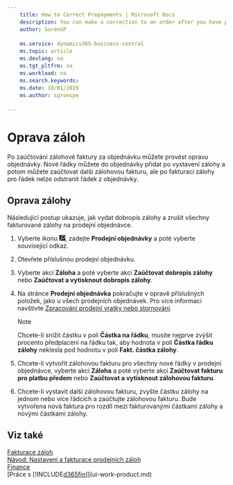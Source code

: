 ```yaml
---
    title: How to Correct Prepayments | Microsoft Docs
    description: You can make a correction to an order after you have posted a prepayment invoice for the order. You can add new lines to an order after issuing a prepayment, and then you can post another prepayment invoice, but you cannot delete a line from an order after a prepayment has been invoiced for the line.
    author: SorenGP

    ms.service: dynamics365-business-central
    ms.topic: article
    ms.devlang: na
    ms.tgt_pltfrm: na
    ms.workload: na
    ms.search.keywords:
    ms.date: 10/01/2019
    ms.author: sgroespe

---
```

# Oprava záloh
Po zaúčtování zálohové faktury za objednávku můžete provést opravu objednávky. Nové řádky můžete do objednávky přidat po vystavení zálohy a potom můžete zaúčtovat další zálohovou fakturu, ale po fakturaci zálohy pro řádek nelze odstranit řádek z objednávky.

## Oprava zálohy
Následující postup ukazuje, jak vydat dobropis zálohy a zrušit všechny fakturované zálohy na prodejní objednávce.
1. Vyberte ikonu ![Žárovky, která otevře funkci Řekněte mi](media/ui-search/search_small.png "Řekněte mi, co chcete dělat"), zadejte **Prodejní objednávky** a poté vyberte související odkaz.
2. Otevřete příslušnou prodejní objednávku.
3. Vyberte akci **Záloha** a poté vyberte akci **Zaúčtovat dobropis zálohy** nebo **Zaúčtovat a vytisknout  dobropis  zálohy**.
4. Na stránce **Prodejní objednávka** pokračujte v opravě příslušných položek, jako u všech prodejních objednávek. Pro více informací navštivte [Zpracování prodejní vratky nebo stornování](sales-how-process-sales-returns-cancellations.md).

   > [!NOTE]
   > Chcete-li snížit částku v poli **Částka na řádku**, musíte nejprve zvýšit procento předplacení na řádku tak, aby hodnota v poli **Částka  řádku zálohy** neklesla pod hodnotu v poli **Fakt.  částka  zálohy**.

5. Chcete-li vytvořit zálohovou fakturu pro všechny nové řádky v prodejní objednávce, vyberte akci **Záloha** a poté vyberte akci **Zaúčtovat fakturu pro platbu předem** nebo **Zaúčtovat a vytisknout zálohovou  fakturu**.
6. Chcete-li vystavit další zálohovou fakturu, zvyšte částku zálohy na jednom nebo více řádcích a zaúčtujte zálohovou fakturu. Bude vytvořena nová faktura pro rozdíl mezi fakturovanými částkami zálohy a novými částkami zálohy.

## Viz také
[Fakturace záloh](finance-invoice-prepayments.md)  
[Návod: Nastavení a fakturace prodejních záloh](walkthrough-setting-up-and-invoicing-sales-prepayments.md)  
[Finance](finance.md)  
[Práce s [!INCLUDE[d365fin](includes/d365fin_md.md)]](ui-work-product.md)
